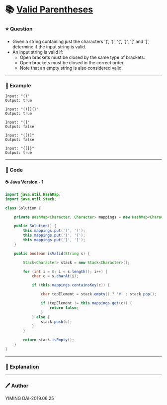 # :books: [Valid Parentheses](https://leetcode.com/problems/valid-parentheses/)

### :star: Question

- Given a string containing just the characters '(', ')', '{', '}', '[' and ']', determine if the input string is valid.
- An input string is valid if:
  - Open brackets must be closed by the same type of brackets.
  - Open brackets must be closed in the correct order.
  - Note that an empty string is also considered valid.

---

### :car: Example
```
Input: "()"
Output: true

Input: "()[]{}"
Output: true

Input: "(]"
Output: false

Input: "([)]"
Output: false

Input: "{[]}"
Output: true
```
---

### :hammer: Code

#### :coffee: Java Version - 1

```java
import java.util.HashMap;
import java.util.Stack;

class Solution {

    private HashMap<Character, Character> mappings = new HashMap<Character, Character>();

    public Solution() {
        this.mappings.put(')', '(');
        this.mappings.put('}', '{');
        this.mappings.put(']', '[');
    }

    public boolean isValid(String s) {

        Stack<Character> stack = new Stack<Character>();

        for (int i = 0; i < s.length(); i++) {
            char c = s.charAt(i);

            if (this.mappings.containsKey(c)) {

                char topElement = stack.empty() ? '#' : stack.pop();

                if (topElement != this.mappings.get(c)) {
                    return false;
                }
            } else {
                stack.push(c);
            }
        }

        return stack.isEmpty();
    }
}
```

---

### :pencil: [Explanation](https://leetcode.com/problems/valid-parentheses/solution/)

---

### :pen: Author

YIMING DAI-2019.06.25
